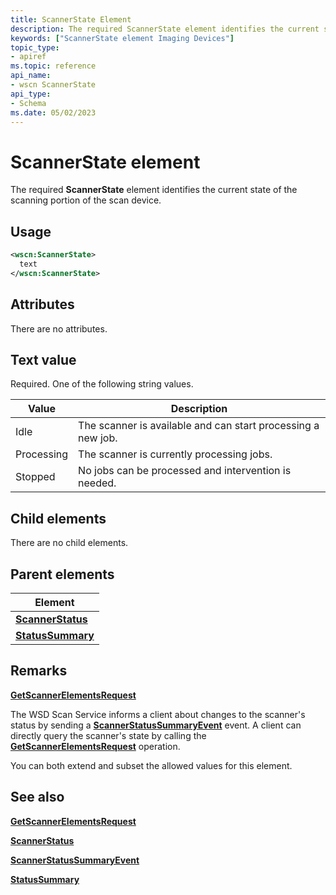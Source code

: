 ```yaml
---
title: ScannerState Element
description: The required ScannerState element identifies the current state of the scanning portion of the scan device.
keywords: ["ScannerState element Imaging Devices"]
topic_type:
- apiref
ms.topic: reference
api_name:
- wscn ScannerState
api_type:
- Schema
ms.date: 05/02/2023
---
```


# ScannerState element

The required **ScannerState** element identifies the current state of the scanning portion of the scan device.

## Usage

```xml
<wscn:ScannerState>
  text
</wscn:ScannerState>
```

## Attributes

There are no attributes.

## Text value

Required. One of the following string values.

| Value | Description |
|--|--|
| Idle | The scanner is available and can start processing a new job. |
| Processing | The scanner is currently processing jobs. |
| Stopped | No jobs can be processed and intervention is needed. |

## Child elements

There are no child elements.

## Parent elements

| Element |
|--|
| [**ScannerStatus**](scannerstatus.md) |
| [**StatusSummary**](statussummary.md) |

## Remarks

[**GetScannerElementsRequest**](getscannerelementsrequest.md)

The WSD Scan Service informs a client about changes to the scanner's status by sending a [**ScannerStatusSummaryEvent**](scannerstatussummaryevent.md) event. A client can directly query the scanner's state by calling the [**GetScannerElementsRequest**](getscannerelementsrequest.md) operation.

You can both extend and subset the allowed values for this element.

## See also

[**GetScannerElementsRequest**](getscannerelementsrequest.md)

[**ScannerStatus**](scannerstatus.md)

[**ScannerStatusSummaryEvent**](scannerstatussummaryevent.md)

[**StatusSummary**](statussummary.md)
